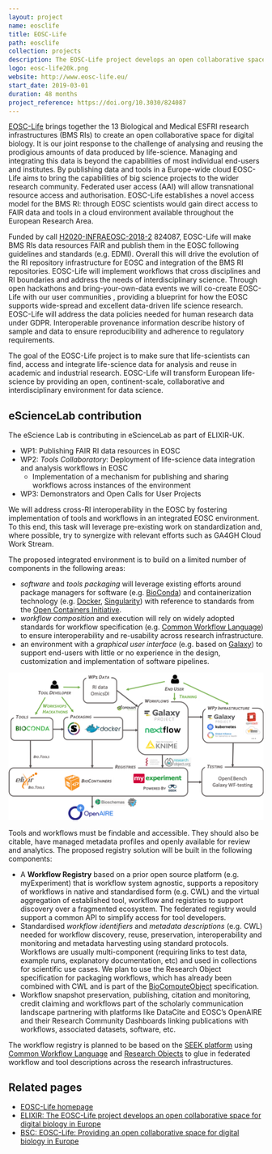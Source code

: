 ```yaml
---
layout: project
name: eosclife
title: EOSC-Life
path: eosclife
collection: projects
description: The EOSC-Life project develops an open collaborative space for digital biology in Europe
logo: eosc-life20k.png
website: http://www.eosc-life.eu/
start_date: 2019-03-01
duration: 48 months
project_reference: https://doi.org/10.3030/824087
---
```


[EOSC-Life](http://www.eosc-life.eu/) brings together the 13  Biological and Medical ESFRI research infrastructures (BMS RIs) to create an open collaborative space for digital biology.  It is our joint response to the challenge of analysing and reusing the prodigious amounts of data produced by life-science. Managing and integrating this data is beyond the capabilities of most individual end-users and institutes. By publishing data and tools in a Europe-wide cloud EOSC-Life aims to bring the capabilities of big science projects to the wider research community.  Federated user access (AAI) will allow transnational resource access and authorisation. EOSC-Life establishes a novel access model for the BMS RI: through EOSC scientists would gain direct access to FAIR data and tools in a cloud environment available throughout the European Research Area. 

Funded by call [H2020-INFRAEOSC-2018-2](https://cordis.europa.eu/programme/id/H2020_INFRAEOSC-04-2018) 824087, EOSC-Life will make BMS RIs data resources FAIR and publish  them in the EOSC following guidelines and standards (e.g. EDMI). Overall this will drive the evolution of the RI repository infrastructure for EOSC and integration of the BMS RI repositories. EOSC-Life will implement workflows that cross disciplines and RI boundaries and address the needs of interdisciplinary science. Through open hackathons and bring-your-own-data events we will co-create  EOSC-Life  with our user communities , providing a blueprint for how the EOSC supports wide-spread and excellent data-driven life science research. EOSC-Life will address the data policies needed for human research data under GDPR. Interoperable provenance information describe history of sample and data to ensure reproducibility and adherence to regulatory requirements.

The goal of the EOSC-Life project is to make sure that life-scientists can find, access and integrate life-science data for analysis and reuse in academic and industrial research. EOSC-Life will transform European life-science by providing an open, continent-scale, collaborative and interdisciplinary environment for data science.

## eScienceLab contribution

The eScience Lab is contributing in eScienceLab as part of ELIXIR-UK.

* WP1: Publishing FAIR RI data resources in EOSC
* WP2: _Tools Collaboratory_: Deployment of life-science data integration and analysis workflows in EOSC 
  * Implementation of a mechanism for publishing and sharing workflows across instances of the environment
* WP3: Demonstrators and Open Calls for User Projects

We will address cross-RI interoperability in the EOSC by fostering implementation of tools and workflows in
an integrated EOSC environment. To this end, this task will leverage pre-existing work on standardization and,
where possible, try to synergize with relevant efforts such as GA4GH Cloud Work Stream. 

The proposed integrated environment is to build on a limited number of components in the following areas:
* _software_ and _tools packaging_ will leverage existing efforts around package managers for software (e.g. [BioConda](https://bioconda.github.io/)) and containerization technology (e.g. [Docker](https://www.docker.com/), [Singularity](https://www.sylabs.io/singularity/)) with reference to standards from the [Open Containers Initiative](https://www.opencontainers.org/).
* _workflow composition_ and execution will rely on widely adopted standards for workflow specification (e.g. [Common Workflow Language](/activities/cwl/)) to ensure interoperability and re-usability across research infrastructure.
* an environment with a _graphical user interface_ (e.g. based on [Galaxy](http://galaxyproject.org/)) to support end-users with little or no experience in the design, customization and implementation of software pipelines.

![EOSC-Life architecture](/images/eosclife-architecture.png)

Tools and workflows must be findable and accessible. They should also be citable, have managed metadata profiles and openly available for review and analytics. The proposed registry solution will be built in the following components:

* A **Workflow Registry** based on a prior open source platform (e.g. myExperiment) that is workflow system agnostic, supports a repository of workflows in native and standardised form (e.g. CWL) and the virtual aggregation of established tool, workflow and registries to support discovery over a fragmented ecosystem.  The federated registry would support a common API to simplify access for tool developers.
* Standardised _workflow identifiers_ and _metadata descriptions_ (e.g. CWL) needed for workflow discovery, reuse, preservation, interoperability and monitoring and metadata harvesting using standard protocols.  Workflows are usually multi-component (requiring links to test data, example runs, explanatory documentation, etc) and used in collections for scientific use cases. We plan to use the Research Object specification for packaging workflows, which has already been combined with CWL and is part of the [BioComputeObject](http://biocomputeobject.org/) specification.
* Workflow snapshot preservation, publishing, citation and monitoring, credit claiming and workflows part of the scholarly communication landscape partnering with platforms like DataCite and EOSC’s OpenAIRE and their Research Community Dashboards linking publications with workflows, associated datasets, software, etc.

The workflow registry is planned to be based on the [SEEK platform](/products/seek/) using [Common Workflow Language](/activities/cwl/) and [Research Objects](/products/researchobject/) to glue in federated workflow and tool descriptions across the research infrastructures.

## Related pages

* [EOSC-Life homepage](http://www.eosc-life.eu/)
* [ELIXIR: The EOSC-Life project develops an open collaborative space for digital biology in Europe](https://elixir-europe.org/news/eosc-life-start)
* [BSC: EOSC-Life: Providing an open collaborative space for digital biology in Europe](https://www.bsc.es/es/research-and-development/projects/eosc-life-providing-open-collaborative-space-digital-biology)
